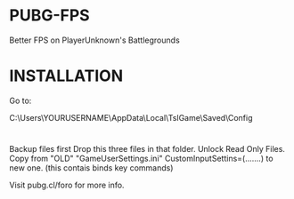 # PUBG-FPS
Better FPS on PlayerUnknown's Battlegrounds

# INSTALLATION
Go to:

C:\Users\YOURUSERNAME\AppData\Local\TslGame\Saved\Config
#
Backup files first 
Drop this three files in that folder.
Unlock Read Only Files.
Copy from "OLD" "GameUserSettings.ini" CustomInputSettins=(.......) to new one. (this contais binds key commands)

Visit pubg.cl/foro for more info.
